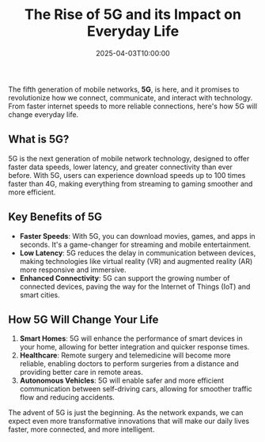 ﻿---
title: "The Rise of 5G and its Impact on Everyday Life"
date: 2025-04-03T10:00:00
categories:
  - Technology
tags:
  - 5G
  - Innovation
  - Technology
featured_image: "/images/5gimpact.jpg"
---

The fifth generation of mobile networks, **5G**, is here, and it promises to revolutionize how we connect, communicate, and interact with technology. From faster internet speeds to more reliable connections, here's how 5G will change everyday life.

## What is 5G?

5G is the next generation of mobile network technology, designed to offer faster data speeds, lower latency, and greater connectivity than ever before. With 5G, users can experience download speeds up to 100 times faster than 4G, making everything from streaming to gaming smoother and more efficient.

## Key Benefits of 5G

- **Faster Speeds**: With 5G, you can download movies, games, and apps in seconds. It's a game-changer for streaming and mobile entertainment.
- **Low Latency**: 5G reduces the delay in communication between devices, making technologies like virtual reality (VR) and augmented reality (AR) more responsive and immersive.
- **Enhanced Connectivity**: 5G can support the growing number of connected devices, paving the way for the Internet of Things (IoT) and smart cities.

## How 5G Will Change Your Life

1. **Smart Homes**: 5G will enhance the performance of smart devices in your home, allowing for better integration and quicker response times.
2. **Healthcare**: Remote surgery and telemedicine will become more reliable, enabling doctors to perform surgeries from a distance and providing better care in remote areas.
3. **Autonomous Vehicles**: 5G will enable safer and more efficient communication between self-driving cars, allowing for smoother traffic flow and reducing accidents.

The advent of 5G is just the beginning. As the network expands, we can expect even more transformative innovations that will make our daily lives faster, more connected, and more intelligent.

